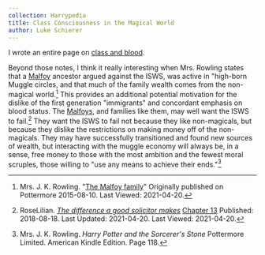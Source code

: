 ```yaml
---
collection: Harrypedia
title: Class Consciousness in the Magical World
author: Luke Schierer
---
```


I wrote an entire page on [class and blood].

[class and blood]: Class_and_Blood/

Beyond those notes, I think it really interesting when Mrs. Rowling states that
a [Malfoy] ancestor argued against the ISWS, was active in "high-born Muggle
circles, and that much of the family wealth comes from the non-magical
world.[^210420-12] This provides an additional potential motivation for the
dislike of the first generation "immigrants" and concordant emphasis on blood
status. The [Malfoys], and families like them, may well want the ISWS to
fail.[^210420-13] They want the ISWS to fail not because they like
non-magicals, but because they dislike the restrictions on making money off of
the non-magicals. They may have successfully transitioned and found new sources
of wealth, but interacting with the muggle economy will always be, in a sense,
free money to those with the most ambition and the fewest moral scruples, those
willing to "use any means to achieve their ends."[^210420-14]

[Malfoy]: /Harrypedia/people/Malfoy/
[Malfoys]: /Harrypedia/people/Malfoy/

[^210420-14]: 
    Mrs. J. K. Rowling. _Harry Potter and the Sorcerer's Stone_
    Pottermore Limited. American Kindle Edition. Page 118.

[^210420-13]: 
    RoseLilian.
    _[The difference a good solicitor makes](https://www.fanfiction.net/s/13049901)_
    [Chapter 13](https://www.fanfiction.net/s/13049901/13/The-difference-a-good-solicitor-makes)
    Published: 2018-08-18. Last Updated: 2021-04-20. Last Viewed: 2021-04-20.

[^210420-12]: 
    Mrs. J. K. Rowling.
    "[The Malfoy family](https://www.wizardingworld.com/writing-by-jk-rowling/the-malfoy-family)"
    Originally published on Pottermore 2015-08-10. Last Viewed: 2021-04-20.
